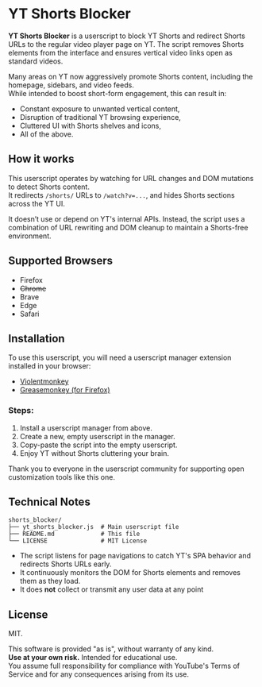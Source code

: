 # YT Shorts Blocker

**YT Shorts Blocker** is a userscript to block YT Shorts and redirect Shorts URLs to the regular video player page on YT.
The script removes Shorts elements from the interface and ensures vertical video links open as standard videos.

Many areas on YT now aggressively promote Shorts content, including the homepage, sidebars, and video feeds.<br>
While intended to boost short-form engagement, this can result in:

* Constant exposure to unwanted vertical content,
* Disruption of traditional YT browsing experience,
* Cluttered UI with Shorts shelves and icons,
* All of the above.

## How it works

This userscript operates by watching for URL changes and DOM mutations to detect Shorts content.<br>
It redirects `/shorts/` URLs to `/watch?v=...`, and hides Shorts sections across the YT UI.

It doesn’t use or depend on YT's internal APIs. Instead, the script uses a combination of URL rewriting and DOM cleanup to maintain a Shorts-free environment.

## Supported Browsers

* Firefox
* ~~Chrome~~
* Brave
* Edge
* Safari

## Installation

To use this userscript, you will need a userscript manager extension installed in your browser:

* [Violentmonkey](https://violentmonkey.github.io/)
* [Greasemonkey (for Firefox)](https://addons.mozilla.org/en-US/firefox/addon/greasemonkey/)

### Steps:

1. Install a userscript manager from above.
3. Create a new, empty userscript in the manager.
4. Copy-paste the script into the empty userscript.
5. Enjoy YT without Shorts cluttering your brain.

Thank you to everyone in the userscript community for supporting open customization tools like this one.

## Technical Notes

```
shorts_blocker/
├── yt_shorts_blocker.js  # Main userscript file
├── README.md             # This file
└── LICENSE               # MIT License
```

* The script listens for page navigations to catch YT's SPA behavior and redirects Shorts URLs early.
* It continuously monitors the DOM for Shorts elements and removes them as they load.
* It does **not** collect or transmit any user data at any point

## License

MIT.

This software is provided "as is", without warranty of any kind.<br>
**Use at your own risk.** Intended for educational use.<br>
You assume full responsibility for compliance with YouTube's Terms of Service and for any consequences arising from its use.
